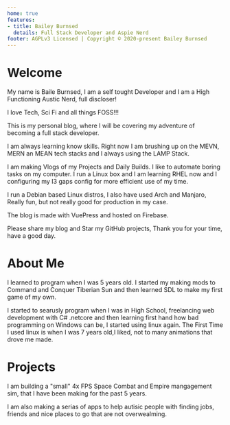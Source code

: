 ```yaml
---
home: true
features:
- title: Bailey Burnsed
  details: Full Stack Developer and Aspie Nerd
footer: AGPLv3 Licensed | Copyright © 2020-present Bailey Burnsed
---
```


# Welcome

My name is Baile Burnsed, I am a self tought Developer and 
I am a High Functioning Austic Nerd, full discloser!

I love Tech, Sci Fi and all things FOSS!!!

This is my personal blog, where I will be covering my adventure of becoming a full stack developer.

I am always learning  know skills. Right now I am brushing up on the MEVN, MERN an MEAN tech stacks and I always using the LAMP Stack.

I am making Vlogs of my Projects and Daily Builds.
I like to automate boring tasks on my computer. I run a Linux box and I am learning
RHEL now and I configuring my I3 gaps config for more efficient use of my time.

I run a Debian based Linux distros, I also have used Arch and Manjaro, Really fun, but
not really good for production in my case.

The blog is made with VuePress and hosted on Firebase.

Please share my blog and Star my GitHub projects, Thank you for your time, have a good day.

# About Me

I learned to program when I was 5 years old. I started my making mods to Command and Conquer Tiberian Sun and then learned SDL to make my first game of my own.

I started to searusly program when I was in High School, freelancing web development with C# .netcore and then learning first hand how bad programming on Windows can be, I started using linux again. The First Time I used linux is when I was 7 years old,I liked, not to many animations that drove me made. 




# Projects

I am building a "small" 4x FPS Space Combat and Empire mangagement sim, that I have been making for the past 5 years.

I am also making a serias of apps to help autisic people with finding jobs, friends and nice places to go that are not overwealming. 

